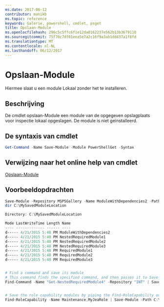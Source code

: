 ```yaml
---
ms.date: 2017-06-12
contributor: manikb
ms.topic: reference
keywords: Galerie, powershell, cmdlet, psget
title: Opslaan-Module
ms.openlocfilehash: 296c5c5ffc6f1e12da0162237e562b13b3679110
ms.sourcegitcommit: 75f70c7df01eea5e7a2c16f9a3ab1dd437a1f8fd
ms.translationtype: MT
ms.contentlocale: nl-NL
ms.lasthandoff: 06/12/2017
---
```

# <a name="save-module"></a>Opslaan-Module

Hiermee slaat u een module Lokaal zonder het te installeren.

## <a name="description"></a>Beschrijving

De cmdlet opslaan-Module een module van de opgegeven opslagplaats voor inspectie lokaal opgeslagen. De module is niet geïnstalleerd.

## <a name="cmdlet-syntax"></a>De syntaxis van cmdlet
```powershell
Get-Command -Name Save-Module -Module PowerShellGet -Syntax
```

## <a name="cmdlet-online-help-reference"></a>Verwijzing naar het online help van cmdlet

[Opslaan-Module](http://go.microsoft.com/fwlink/?LinkId=531351)

## <a name="example-commands"></a>Voorbeeldopdrachten

```powershell
Save-Module -Repository MSPSGallery -Name ModuleWithDependencies2 -Path C:\MySavedModuleLocation
dir C:\MySavedModuleLocation

Directory: C:\MySavedModuleLocation

Mode LastWriteTime Length Name
---- ------------- ------ ----
d----- 4/21/2015 5:40 PM ModuleWithDependencies2
d----- 4/21/2015 5:40 PM NestedRequiredModule1
d----- 4/21/2015 5:40 PM NestedRequiredModule2
d----- 4/21/2015 5:40 PM NestedRequiredModule3
d----- 4/21/2015 5:40 PM RequiredModule1
d----- 4/21/2015 5:40 PM RequiredModule2
d----- 4/21/2015 5:40 PM RequiredModule3


# Find a command and save its module
# This command finds the specified command, and then passes it to Save-Module to save it to the C:\temp folder.
Find-Command -Name "Get-NestedRequiredModule4" -Repository "INT" | Save-Module -Path "C:\temp\" -Verbose


# Save the role capability modules by piping the Find-RoleCapability output to Save-Module cmdlet.
Find-RoleCapability -Name Maintenance,MyJeaRole | Save-Module -Path C:\MyModulesPath

```

